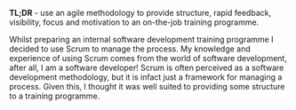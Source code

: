 __TL;DR__ - use an agile methodology to provide structure, rapid feedback, visibility, focus and motivation to an on-the-job training programme.

Whilst preparing an internal software development training programme I decided to use Scrum to manage the process. My knowledge and experience of using Scrum comes from the world of software development, after all, I am a software developer! Scrum is often perceived as a software development methodology, but it is infact just a framework for managing a process. Given this, I thought it was well suited to providing some structure to a training programme.